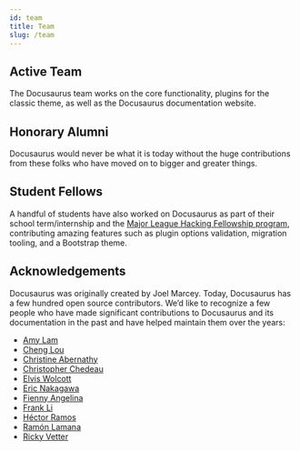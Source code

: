 ```yaml
---
id: team
title: Team
slug: /team
---
```



## Active Team

The Docusaurus team works on the core functionality, plugins for the classic theme, as well as the Docusaurus documentation website.


## Honorary Alumni

Docusaurus would never be what it is today without the huge contributions from these folks who have moved on to bigger and greater things.

## Student Fellows

A handful of students have also worked on Docusaurus as part of their school term/internship and the [Major League Hacking Fellowship program](https://fellowship.mlh.io/), contributing amazing features such as plugin options validation, migration tooling, and a Bootstrap theme.

## Acknowledgements

Docusaurus was originally created by Joel Marcey. Today, Docusaurus has a few hundred open source contributors. We’d like to recognize a few people who have made significant contributions to Docusaurus and its documentation in the past and have helped maintain them over the years:

- [Amy Lam](https://github.com/amyrlam)
- [Cheng Lou](https://github.com/chenglou)
- [Christine Abernathy](https://github.com/caabernathy)
- [Christopher Chedeau](https://github.com/vjeux)
- [Elvis Wolcott](https://github.com/elviswolcott)
- [Eric Nakagawa](https://github.com/ericnakagawa)
- [Fienny Angelina](https://github.com/fiennyangeln)
- [Frank Li](https://github.com/deltice)
- [Héctor Ramos](https://github.com/hramos)
- [Ramón Lamana](https://github.com/rlamana)
- [Ricky Vetter](https://github.com/rickyvetter)